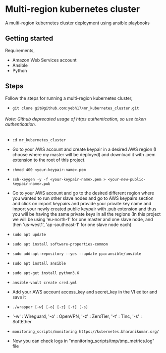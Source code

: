 # Multi-region kubernetes cluster

A multi-region kubernetes cluster deployment using ansible playbooks

## Getting started

Requirements,

-	 Amazon Web Services account
-    Ansible
-    Python

## Steps

Follow the steps for running a multi-region kubernetes cluster,

-    `git clone git@github.com:yebh17/mr_kubernetes_cluster.git`
###### Note: Github deprecated usage of https authentication, so use token authentication.

-    `cd mr_kubernetes_cluster`

-    Go to your AWS account and create keypair in a desired AWS region (I choose where my master will be deployed) and download it with .pem extension to the root of this project.

-    `chmod 400 <your-keypair-name>.pem`
-    `ssh-keygen -y -f <your-keypair-name>.pem > <your-new-public-keypair-name>.pub`

-    Go to your AWS account and go to the desired different region where you wanted to run other slave nodes and go to AWS keypairs section and click on import keypairs and provide your private key name and import your newly created public keypair with .pub extension and thus you will be having the same private keys in all the regions (In this project we will be using 'eu-north-1' for one master and one slave node, and then 'us-west1', 'ap-southeast-1' for one slave node each)

-    `sudo apt update`
-    `sudo apt install software-properties-common`
-    `sudo add-apt-repository --yes --update ppa:ansible/ansible`
-    `sudo apt install ansible`
-    `sudo apt-get install python3.6`
-    `ansible-vault create cred.yml`

-    Add your AWS account access_key and secret_key in the VI editor and save it

-   `./wrapper [-w] [-o] [-z] [-t] [-s]`
-   '-w' : Wireguard, '-o' : OpenVPN, '-z' : ZeroTier, '-t' : Tinc, '-s' : SoftEther

-   `monitoring_scripts/monitoring https://kubernetes.bharanikumar.org/`

-   Now you can check logs in "monitoring_scripts/tmp/tmp_metrics.log" file